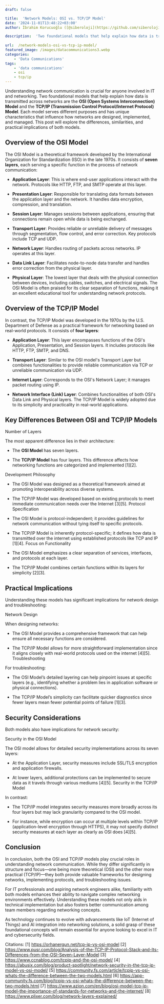 ```yaml
---
draft: false

title:  'Network Models: OSI vs. TCP/IP Model'
date: '2024-11-01T13:48:22+03:00'
author: İbrahim Korucuoğlu ([@siberoloji](https://github.com/siberoloji))

description:  'Two foundational models that help explain how data is transmitted across networks are the OSI (Open Systems Interconnection) Model and the TCP/IP (Transmission Control Protocol/Internet Protocol) Model.' 
 
url:  /network-models-osi-vs-tcp-ip-model/
featured_image: /images/datacommunications3.webp
categories:
    - 'Data Communications'
tags:
    - 'data communications'
    - osi
    - tcp/ip
---
```



Understanding network communication is crucial for anyone involved in IT and networking. Two foundational models that help explain how data is transmitted across networks are the **OSI (Open Systems Interconnection) Model** and the **TCP/IP (Transmission Control Protocol/Internet Protocol) Model**. Each model serves different purposes and has unique characteristics that influence how networks are designed, implemented, and managed. This post will explore the differences, similarities, and practical implications of both models.



## Overview of the OSI Model



The OSI Model is a theoretical framework developed by the International Organization for Standardization (ISO) in the late 1970s. It consists of **seven layers**, each serving a specific function in the process of network communication:


* **Application Layer**: This is where end-user applications interact with the network. Protocols like HTTP, FTP, and SMTP operate at this layer.

* **Presentation Layer**: Responsible for translating data formats between the application layer and the network. It handles data encryption, compression, and translation.

* **Session Layer**: Manages sessions between applications, ensuring that connections remain open while data is being exchanged.

* **Transport Layer**: Provides reliable or unreliable delivery of messages through segmentation, flow control, and error correction. Key protocols include TCP and UDP.

* **Network Layer**: Handles routing of packets across networks. IP operates at this layer.

* **Data Link Layer**: Facilitates node-to-node data transfer and handles error correction from the physical layer.

* **Physical Layer**: The lowest layer that deals with the physical connection between devices, including cables, switches, and electrical signals.
The OSI Model is often praised for its clear separation of functions, making it an excellent educational tool for understanding network protocols.



## Overview of the TCP/IP Model



In contrast, the TCP/IP Model was developed in the 1970s by the U.S. Department of Defense as a practical framework for networking based on real-world protocols. It consists of **four layers**:


* **Application Layer**: This layer encompasses functions of the OSI's Application, Presentation, and Session layers. It includes protocols like HTTP, FTP, SMTP, and DNS.

* **Transport Layer**: Similar to the OSI model's Transport Layer but combines functionalities to provide reliable communication via TCP or unreliable communication via UDP.

* **Internet Layer**: Corresponds to the OSI's Network Layer; it manages packet routing using IP.

* **Network Interface (Link) Layer**: Combines functionalities of both OSI's Data Link and Physical layers.
The TCP/IP Model is widely adopted due to its simplicity and practicality in real-world applications.



## Key Differences Between OSI and TCP/IP Models



Number of Layers



The most apparent difference lies in their architecture:


* The **OSI Model** has seven layers.

* The **TCP/IP Model** has four layers.
This difference affects how networking functions are categorized and implemented [1][2].



Development Philosophy


* The OSI Model was designed as a theoretical framework aimed at promoting interoperability across diverse systems.

* The TCP/IP Model was developed based on existing protocols to meet immediate communication needs over the Internet [3][5].
Protocol Specification


* The OSI Model is protocol-independent; it provides guidelines for network communication without tying itself to specific protocols.

* The TCP/IP Model is inherently protocol-specific; it defines how data is transmitted over the internet using established protocols like TCP and IP [1][4].
Focus on Functionality


* The OSI Model emphasizes a clear separation of services, interfaces, and protocols at each layer.

* The TCP/IP Model combines certain functions within its layers for simplicity [2][3].
## Practical Implications



Understanding these models has significant implications for network design and troubleshooting:



Network Design



When designing networks:


* The OSI Model provides a comprehensive framework that can help ensure all necessary functions are considered.

* The TCP/IP Model allows for more straightforward implementation since it aligns closely with real-world protocols used on the internet [4][5].
Troubleshooting



For troubleshooting:


* The OSI Model’s detailed layering can help pinpoint issues at specific layers (e.g., identifying whether a problem lies in application software or physical connections).

* The TCP/IP Model’s simplicity can facilitate quicker diagnostics since fewer layers mean fewer potential points of failure [1][3].
## Security Considerations



Both models also have implications for network security:



Security in the OSI Model



The OSI model allows for detailed security implementations across its seven layers:


* At the Application Layer, security measures include SSL/TLS encryption and application firewalls.

* At lower layers, additional protections can be implemented to secure data as it travels through various mediums [4][5].
Security in the TCP/IP Model



In contrast:


* The TCP/IP model integrates security measures more broadly across its four layers but may lack granularity compared to the OSI model.

* For instance, while encryption can occur at multiple levels within TCP/IP (application-level encryption through HTTPS), it may not specify distinct security measures at each layer as clearly as OSI does [4][5].
## Conclusion



In conclusion, both the OSI and TCP/IP models play crucial roles in understanding network communication. While they differ significantly in structure and focus—one being more theoretical (OSI) and the other more practical (TCP/IP)—they both provide valuable frameworks for designing networks, implementing protocols, and troubleshooting issues.



For IT professionals and aspiring network engineers alike, familiarity with both models enhances their ability to navigate complex networking environments effectively. Understanding these models not only aids in technical implementation but also fosters better communication among team members regarding networking concepts.



As technology continues to evolve with advancements like IoT (Internet of Things) and AI integration into networking solutions, a solid grasp of these foundational concepts will remain essential for anyone looking to excel in IT and cybersecurity fields.



Citations: [1] <a href="https://orhanergun.net/tcp-ip-vs-osi-model">https://orhanergun.net/tcp-ip-vs-osi-model</a> [2] https://www.pusr.com/blog/Analysis-of-the-TCP-IP-Protocol-Stack-and-Its-Differences-from-the-OSI-Seven-Layer-Model [3] https://www.ccnablog.com/tcpip-and-the-osi-model/ [4] https://abusix.com/blog/product-spotlight/network-security-in-the-tcp-ip-model-vs-osi-model/ [5] https://community.fs.com/article/tcpip-vs-osi-whats-the-difference-between-the-two-models.html [6] https://app-community.fs.com/blog/tcpip-vs-osi-whats-the-difference-between-the-two-models.html [7] https://www.azion.com/en/blog/osi-model-tcp-ip-model-the-importance-of-standards-for-networks-and-the-internet/ [8] https://www.plixer.com/blog/network-layers-explained/
